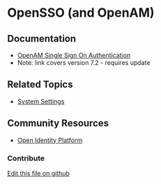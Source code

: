 # OpenSSO (and OpenAM)

## Documentation

* [OpenAM Single Sign On Authentication](https://portal.liferay.dev/docs/7-2/deploy/-/knowledge_base/d/opensso-single-sign-on-authentication)
* Note: link covers version 7.2 - requires update

## Related Topics

* [System Settings](https://learn.liferay.com/dxp/7.x/en/system-administration/system-settings/system-settings.html)

## Community Resources

* [Open Identity Platform](https://www.openidentityplatform.org/openam)

### Contribute

[Edit this file on github](https://github.com/olafk/controlpanel-documentation-docs/blob/master/md/73en/com_liferay_configuration_admin_web_portlet_SystemSettingsPortlet/com.liferay.portal.security.sso.opensso.configuration.OpenSSOConfiguration.md)
